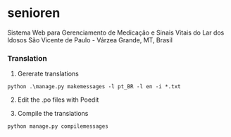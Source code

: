 # senioren

Sistema Web para Gerenciamento de Medicação e Sinais Vitais do Lar dos Idosos São Vicente de Paulo - Várzea Grande, MT,
Brasil

### Translation

1. Gererate translations

```shell
python .\manage.py makemessages -l pt_BR -l en -i *.txt
```

2. Edit the .po files with Poedit

3. Compile the translations

```shell
python manage.py compilemessages
```
